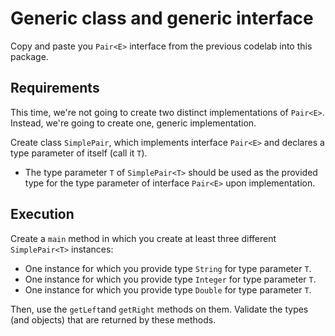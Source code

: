 # Generic class and generic interface

Copy and paste you `Pair<E>` interface from the previous codelab into this package.

## Requirements

This time, we're not going to create two distinct implementations of `Pair<E>`. Instead, we're going to create one, generic implementation.

Create class `SimplePair`, which implements interface `Pair<E>` and declares a type parameter of itself (call it `T`).
- The type parameter `T` of `SimplePair<T>` should be used as the provided type for the type parameter of interface `Pair<E>` upon implementation.

## Execution

Create a `main` method in which you create at least three different `SimplePair<T>` instances:
 - One instance for which you provide type `String` for type parameter `T`.
 - One instance for which you provide type `Integer` for type parameter `T`.
 - One instance for which you provide type `Double` for type parameter `T`.
 
 Then, use the `getLeft`and `getRight` methods on them. Validate the types (and objects) that are returned by these methods.